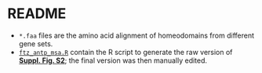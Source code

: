 # README
- <code>*.faa</code> files are  the amino acid alignment of homeodomains from different gene sets.
- <code>[ftz_antp_msa.R](ftz_antp_msa.R)</code> contain the R script to generate the raw version of **[Suppl. Fig. S2](https://github.com/filonico/branchiopoda_Hox_ParaHox/blob/main/08_figures/suppl_fig_2.JPEG)**; the final version was then manually edited.
